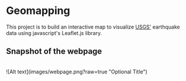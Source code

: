 # Geomapping
This project is to build an interactive map to visualize  [USGS'](https://earthquake.usgs.gov/earthquakes/feed/v1.0/geojson.php) earthquake data using javascript's Leaflet.js library.


## Snapshot of the webpage
<br>
![Alt text](images/webpage.png?raw=true "Optional Title")
